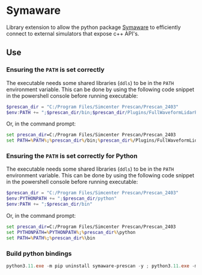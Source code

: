 # Symaware

Library extension to allow the python package [Symaware]() to efficiently connect to external simulators that expose c++ API's.

## Use

### Ensuring the `PATH` is set correctly

The executable needs some shared libraries (`ddls`) to be in the `PATH` environment variable. This can be done by using the following code snippet in the powershell console before running executable:

```powershell
$prescan_dir = "C:/Program Files/Simcenter Prescan/Prescan_2403"
$env:PATH += ";$prescan_dir/bin;$prescan_dir/Plugins/FullWaveformLidarPlugin/./bin;$prescan_dir/Plugins/PBRadarPlugin/./bin;$prescan_dir/Plugins/PointCloudLidarPlugin/./bin;$prescan_dir/Plugins/ProbabilisticSensorsPlugin/bin;$prescan_dir/Plugins/V2XPlugin/bin"
```

Or, in the command prompt:

```bat
set prescan_dir=C:/Program Files/Simcenter Prescan/Prescan_2403
set PATH=%PATH%;%prescan_dir%/bin;%prescan_dir%/Plugins/FullWaveformLidarPlugin/./bin;%prescan_dir%/Plugins/PBRadarPlugin/./bin;%prescan_dir%/Plugins/PointCloudLidarPlugin/./bin;%prescan_dir%/Plugins/ProbabilisticSensorsPlugin/bin;%prescan_dir%/Plugins/V2XPlugin/bin
```

### Ensuring the `PATH` is set correctly for Python

The executable needs some shared libraries (`ddls`) to be in the `PATH` environment variable. This can be done by using the following code snippet in the powershell console before running executable:

```powershell
$prescan_dir = "C:/Program Files/Simcenter Prescan/Prescan_2403"
$env:PYTHONPATH += ";$prescan_dir/python"
$env:PATH += ";$prescan_dir/bin"
```

Or, in the command prompt:

```bat
set prescan_dir=C:/Program Files/Simcenter Prescan/Prescan_2403
set PYTHONPATH=%PYTHONPATH%;%prescan_dir%\python
set PATH=%PATH%;%prescan_dir%\bin
```

### Build python bindings

```powershell
python3.11.exe -m pip uninstall symaware-prescan -y ; python3.11.exe -m pip install . ; python3.11.exe .\script\stubs.py ; cp .\python\symaware\prescan\_symaware_prescan.pyi 'C:\msys64\mingw64\lib\python3.11\site-packages\symaware\prescan'
```
```
